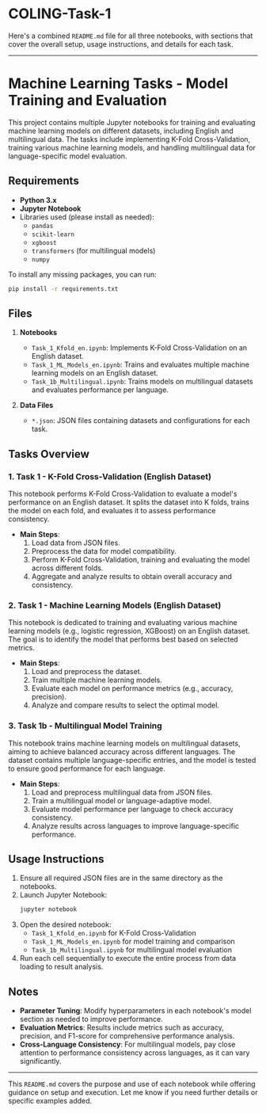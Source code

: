 # COLING-Task-1
Here's a combined `README.md` file for all three notebooks, with sections that cover the overall setup, usage instructions, and details for each task.

---

# Machine Learning Tasks - Model Training and Evaluation

This project contains multiple Jupyter notebooks for training and evaluating machine learning models on different datasets, including English and multilingual data. The tasks include implementing K-Fold Cross-Validation, training various machine learning models, and handling multilingual data for language-specific model evaluation.

## Requirements

- **Python 3.x**
- **Jupyter Notebook**
- Libraries used (please install as needed):
  - `pandas`
  - `scikit-learn`
  - `xgboost`
  - `transformers` (for multilingual models)
  - `numpy`
  
To install any missing packages, you can run:
```bash
pip install -r requirements.txt
```


## Files

1. **Notebooks**
   - `Task_1_Kfold_en.ipynb`: Implements K-Fold Cross-Validation on an English dataset.
   - `Task_1_ML_Models_en.ipynb`: Trains and evaluates multiple machine learning models on an English dataset.
   - `Task_1b_Multilingual.ipynb`: Trains models on multilingual datasets and evaluates performance per language.
   
2. **Data Files**
   - `*.json`: JSON files containing datasets and configurations for each task.

## Tasks Overview

### 1. Task 1 - K-Fold Cross-Validation (English Dataset)

This notebook performs K-Fold Cross-Validation to evaluate a model's performance on an English dataset. It splits the dataset into K folds, trains the model on each fold, and evaluates it to assess performance consistency.

- **Main Steps**:
  1. Load data from JSON files.
  2. Preprocess the data for model compatibility.
  3. Perform K-Fold Cross-Validation, training and evaluating the model across different folds.
  4. Aggregate and analyze results to obtain overall accuracy and consistency.

### 2. Task 1 - Machine Learning Models (English Dataset)

This notebook is dedicated to training and evaluating various machine learning models (e.g., logistic regression, XGBoost) on an English dataset. The goal is to identify the model that performs best based on selected metrics.

- **Main Steps**:
  1. Load and preprocess the dataset.
  2. Train multiple machine learning models.
  3. Evaluate each model on performance metrics (e.g., accuracy, precision).
  4. Analyze and compare results to select the optimal model.

### 3. Task 1b - Multilingual Model Training

This notebook trains machine learning models on multilingual datasets, aiming to achieve balanced accuracy across different languages. The dataset contains multiple language-specific entries, and the model is tested to ensure good performance for each language.

- **Main Steps**:
  1. Load and preprocess multilingual data from JSON files.
  2. Train a multilingual model or language-adaptive model.
  3. Evaluate model performance per language to check accuracy consistency.
  4. Analyze results across languages to improve language-specific performance.

## Usage Instructions

1. Ensure all required JSON files are in the same directory as the notebooks.
2. Launch Jupyter Notebook:
   ```bash
   jupyter notebook
   ```
3. Open the desired notebook:
   - `Task_1_Kfold_en.ipynb` for K-Fold Cross-Validation
   - `Task_1_ML_Models_en.ipynb` for model training and comparison
   - `Task_1b_Multilingual.ipynb` for multilingual model evaluation
4. Run each cell sequentially to execute the entire process from data loading to result analysis.

## Notes

- **Parameter Tuning**: Modify hyperparameters in each notebook's model section as needed to improve performance.
- **Evaluation Metrics**: Results include metrics such as accuracy, precision, and F1-score for comprehensive performance analysis.
- **Cross-Language Consistency**: For multilingual models, pay close attention to performance consistency across languages, as it can vary significantly.

---

This `README.md` covers the purpose and use of each notebook while offering guidance on setup and execution. Let me know if you need further details or specific examples added.

